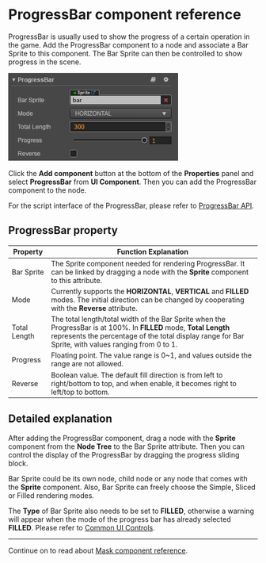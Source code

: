 # ProgressBar component reference

ProgressBar is usually used to show the progress of a certain operation in the game. Add the ProgressBar component to a node and associate a
Bar Sprite to this component. The Bar Sprite can then be controlled to show progress in the scene.

![add-progressbar](./progress/add-progressbar.png)

Click the **Add component** button at the bottom of the **Properties** panel and select **ProgressBar** from **UI Component**. Then you can add the ProgressBar component to the node.

For the script interface of the ProgressBar, please refer to [ProgressBar API](../../../api/zh/classes/ProgressBar.html).

## ProgressBar property

| Property |   Function Explanation
| -------------- | ----------- |
| Bar Sprite   | The Sprite component needed for rendering ProgressBar. It can be linked by dragging a node with the **Sprite** component to this attribute.
| Mode         | Currently supports the **HORIZONTAL**, **VERTICAL** and **FILLED** modes. The initial direction can be changed by cooperating with the **Reverse** attribute.
| Total Length | The total length/total width of the Bar Sprite when the ProgressBar is at 100%. In **FILLED** mode, **Total Length** represents the percentage of the total display range for Bar Sprite, with values ranging from 0 to 1.
| Progress     | Floating point. The value range is 0~1, and values outside the range are not allowed.
| Reverse      | Boolean value. The default fill direction is from left to right/bottom to top, and when enable, it becomes right to left/top to bottom.

## Detailed explanation

After adding the ProgressBar component, drag a node with the **Sprite** component from the **Node Tree** to the Bar Sprite attribute. Then you can control the display of the ProgressBar by dragging the progress sliding block.

Bar Sprite could be its own node, child node or any node that comes with the **Sprite** component. Also, Bar Sprite can freely choose the Simple, Sliced or Filled rendering modes.

The **Type** of Bar Sprite also needs to be set to **FILLED**, otherwise a warning will appear when the mode of the progress bar has already selected **FILLED**. Please refer to [Common UI Controls](../ui/ui-components.md#progressbar).

---

Continue on to read about [Mask component reference](mask.md).
